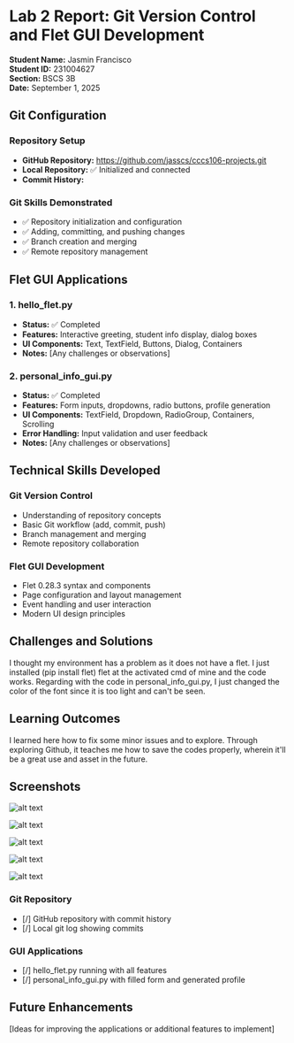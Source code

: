 # Lab 2 Report: Git Version Control and Flet GUI Development

**Student Name:** Jasmin Francisco\
**Student ID:** 231004627\
**Section:** BSCS 3B\
**Date:** September 1, 2025

## Git Configuration

### Repository Setup
- **GitHub Repository:** https://github.com/jasscs/cccs106-projects.git
- **Local Repository:** ✅ Initialized and connected
- **Commit History:** 

### Git Skills Demonstrated
- ✅ Repository initialization and configuration
- ✅ Adding, committing, and pushing changes
- ✅ Branch creation and merging
- ✅ Remote repository management

## Flet GUI Applications

### 1. hello_flet.py
- **Status:** ✅ Completed
- **Features:** Interactive greeting, student info display, dialog boxes
- **UI Components:** Text, TextField, Buttons, Dialog, Containers
- **Notes:** [Any challenges or observations]

### 2. personal_info_gui.py
- **Status:** ✅ Completed
- **Features:** Form inputs, dropdowns, radio buttons, profile generation
- **UI Components:** TextField, Dropdown, RadioGroup, Containers, Scrolling
- **Error Handling:** Input validation and user feedback
- **Notes:** [Any challenges or observations]

## Technical Skills Developed

### Git Version Control
- Understanding of repository concepts
- Basic Git workflow (add, commit, push)
- Branch management and merging
- Remote repository collaboration

### Flet GUI Development
- Flet 0.28.3 syntax and components
- Page configuration and layout management
- Event handling and user interaction
- Modern UI design principles

## Challenges and Solutions

I thought my environment has a problem as it does not have a flet. I just installed (pip install flet) flet at the activated cmd of mine and the code works.
Regarding with the code in personal_info_gui.py, I just changed the color of the font since it is too light and can't be seen. 

## Learning Outcomes

I learned here how to fix some minor issues and to explore. Through exploring Github, it teaches me how to save the codes properly, wherein it'll be a great use and asset in the future.

## Screenshots
![alt text](flet_installed.png)

![alt text](perso_info.png)

![alt text](perso_info_prof.png)

![alt text](flet.png)

![alt text](flet_appinfo.png)


### Git Repository
- [/] GitHub repository with commit history
- [/] Local git log showing commits

### GUI Applications
- [/] hello_flet.py running with all features
- [/] personal_info_gui.py with filled form and generated profile

## Future Enhancements

[Ideas for improving the applications or additional features to implement]
